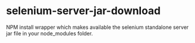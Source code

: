# selenium-server-jar-download
NPM install wrapper which makes available the selenium standalone server jar file in your node_modules folder.
